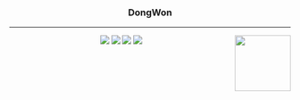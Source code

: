 <div align="center">
  
  ### DongWon
   
  ---
<img align="right" width="100" src="https://github.com/geekygreek7/animated-pokemon-gifs/blob/master/80.gif" />

  <img src="https://img.shields.io/badge/Javascript-F7DF1E?style=flat&logo=javascript&logoColor=black"/> <img src="https://img.shields.io/badge/React-61DAFB?style=flat&logo=React&logoColor=black"/> <img src="https://img.shields.io/badge/Typescript-3178C6?style=flat&logo=Typescript&logoColor=white"/> <img src="https://img.shields.io/badge/React Native-61DAFB?style=flat-square&logo=react&logoColor=white"/>

</div>
